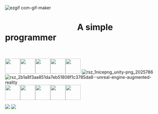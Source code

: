 &nbsp;&nbsp;&nbsp;&nbsp;&nbsp;&nbsp;&nbsp;&nbsp;&nbsp;&nbsp;&nbsp;&nbsp;&nbsp;&nbsp;&nbsp;&nbsp;&nbsp;&nbsp;&nbsp;&nbsp;&nbsp;&nbsp;&nbsp;&nbsp;&nbsp;&nbsp;&nbsp;&nbsp;&nbsp;&nbsp;&nbsp;&nbsp;&nbsp;&nbsp;&nbsp;&nbsp;&nbsp;&nbsp;&nbsp;&nbsp;&nbsp;&nbsp;&nbsp;&nbsp;&nbsp;&nbsp;&nbsp;&nbsp;&nbsp;&nbsp;&nbsp;&nbsp;&nbsp;&nbsp;&nbsp;&nbsp;&nbsp;&nbsp;&nbsp;&nbsp;&nbsp;&nbsp;&nbsp;&nbsp;&nbsp;&nbsp;&nbsp;&nbsp;&nbsp;&nbsp;&nbsp;&nbsp;&nbsp;&nbsp;&nbsp;&nbsp;&nbsp;&nbsp;&nbsp;&nbsp;&nbsp;&nbsp;&nbsp;&nbsp;&nbsp;&nbsp;&nbsp;&nbsp;&nbsp;&nbsp;&nbsp;&nbsp;&nbsp;&nbsp;
![ezgif com-gif-maker](https://user-images.githubusercontent.com/93887465/206977383-3b85b422-7f9b-4002-88a9-47470eab271c.gif)

# &nbsp;&nbsp;&nbsp;&nbsp;&nbsp;&nbsp;&nbsp;&nbsp;&nbsp;&nbsp;&nbsp;&nbsp;&nbsp;&nbsp;&nbsp;&nbsp;&nbsp;&nbsp;&nbsp;&nbsp;&nbsp;&nbsp;&nbsp;&nbsp;&nbsp;&nbsp;&nbsp;&nbsp;&nbsp;&nbsp;&nbsp;&nbsp;&nbsp;&nbsp;&nbsp; A simple programmer <br/><br/>

<img height=50 src="https://cdn.jsdelivr.net/gh/devicons/devicon/icons/html5/html5-original.svg"/><img height=50 src="https://cdn.jsdelivr.net/gh/devicons/devicon/icons/css3/css3-original.svg"/><img height=50 src="https://cdn.jsdelivr.net/gh/devicons/devicon/icons/javascript/javascript-original.svg"/><img height=50 src="https://cdn.jsdelivr.net/gh/devicons/devicon/icons/csharp/csharp-original.svg"/><img height=50 src="https://cdn.jsdelivr.net/gh/devicons/devicon/icons/cplusplus/cplusplus-original.svg"/>
![rsz_1nicepng_unity-png_2025786](https://user-images.githubusercontent.com/93887465/206969495-8fb9fa6b-a6eb-467e-9995-bda2b9cb9b8d.png)
![rsz_2b1a8f3aa851da7eb51808f1c3785da8--unreal-engine-augmented-reality](https://user-images.githubusercontent.com/93887465/206969971-61e9f506-4940-4514-b0d2-8e56736d9a1a.png)<img height=50 src="https://cdn.jsdelivr.net/gh/devicons/devicon/icons/dart/dart-original.svg"/><img height=50 src="https://cdn.jsdelivr.net/gh/devicons/devicon/icons/flutter/flutter-original.svg"/><img height=50 src="https://cdn.jsdelivr.net/gh/devicons/devicon/icons/react/react-original-wordmark.svg"/><img height=50 src="https://cdn.jsdelivr.net/gh/devicons/devicon/icons/git/git-original.svg"/><img height=50 src="https://cdn.jsdelivr.net/gh/devicons/devicon/icons/python/python-original.svg"/>


<img src="https://github-readme-stats.vercel.app/api/top-langs?username=AlvaroBishop&layout=compact&theme=dark"/>

<img src="https://github-readme-stats.vercel.app/api?username=AlvaroBishop&show_icons=true&theme=dark"/>




